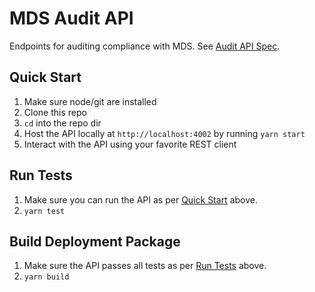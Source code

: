 # MDS Audit API

Endpoints for auditing compliance with MDS. See
[Audit API Spec](mds-audit.md).

## Quick Start

1. Make sure node/git are installed
2. Clone this repo
3. `cd` into the repo dir
4. Host the API locally at `http://localhost:4002` by running `yarn start`
5. Interact with the API using your favorite REST client

## Run Tests

1. Make sure you can run the API as per [Quick Start](#quick-start) above.
2. `yarn test`

## Build Deployment Package
1. Make sure the API passes all tests as per [Run Tests](#run-tests) above.
2. `yarn build`